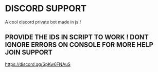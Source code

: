 
# DISCORD SUPPORT
A cool discord private bot made in js !




## PROVIDE THE IDS IN SCRIPT TO WORK ! DONT IGNORE ERRORS ON CONSOLE FOR MORE HELP JOIN SUPPORT
https://discord.gg/SpKw6FNAuS
